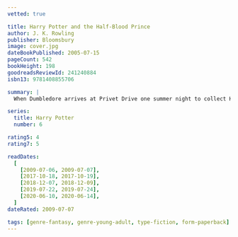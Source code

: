 ```yaml
---
vetted: true

title: Harry Potter and the Half-Blood Prince
author: J. K. Rowling
publisher: Bloomsbury
image: cover.jpg
dateBookPublished: 2005-07-15
pageCount: 542
bookHeight: 198
goodreadsReviewId: 241240884
isbn13: 9781408855706

summary: |
  When Dumbledore arrives at Privet Drive one summer night to collect Harry Potter, his wand hand is blackened and shrivelled, but he does not reveal why. Secrets and suspicion are spreading through the wizarding world, and Hogwarts itself is not safe. Harry is convinced that Malfoy bears the Dark Mark: there is a Death Eater amongst them. Harry will need powerful magic and true friends as he explores Voldemort’s darkest secrets, and Dumbledore prepares him to face his destiny.

series:
  title: Harry Potter
  number: 6

rating5: 4
rating7: 5

readDates:
  [
    [2009-07-06, 2009-07-07],
    [2017-10-18, 2017-10-19],
    [2018-12-07, 2018-12-09],
    [2019-07-22, 2019-07-24],
    [2020-06-10, 2020-06-14],
  ]
dateRated: 2009-07-07

tags: [genre-fantasy, genre-young-adult, type-fiction, form-paperback]
---
```

